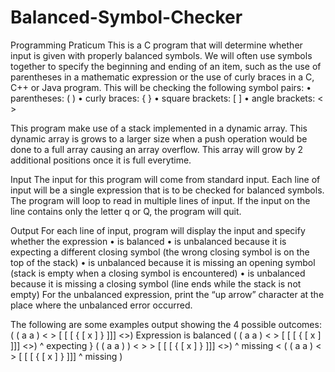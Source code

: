 # Balanced-Symbol-Checker
Programming Praticum
This is a C program that will determine whether input is given with properly balanced symbols. We will often use symbols together to specify the beginning and ending of an item, such as the use of parentheses in a mathematic expression or the use of curly braces in a C, C++ or Java program. This will be checking the following symbol pairs:
• parentheses: ( )
• curly braces: { }
• square brackets: [ ]
• angle brackets: < >

This program make use of a stack implemented in a dynamic array. This dynamic array is grows to a larger size when a push operation would be done to a full array causing an array overflow. This array will grow by 2 additional positions once it is full everytime.

Input
The input for this program will come from standard input. Each line of input will be a single
expression that is to be checked for balanced symbols. The program will loop to read in multiple lines of input. If the input on
the line contains only the letter q or Q, the program will quit.

Output
For each line of input, program will display the input and specify whether the expression
• is balanced
• is unbalanced because it is expecting a different closing symbol (the wrong closing symbol is
on the top of the stack)
• is unbalanced because it is missing an opening symbol (stack is empty when a closing symbol is
encountered)
• is unbalanced because it is missing a closing symbol (line ends while the stack is not empty)
For the unbalanced expression, print the “up arrow” character at the place where the unbalanced error
occurred. 

The following are some examples output showing the 4 possible outcomes:
( ( a a ) < > [ [ [ { [ x ] } ]]] <>)
Expression is balanced
( ( a a ) < > [ [ [ { [ x ] ]]] <>)
                            ^ expecting }
( ( a a ) ) < > > [ [ [ { [ x ] } ]]] <>)
            ^ missing <
( ( a a ) < > [ [ [ { [ x ] } ]]]
          ^ missing ) 
